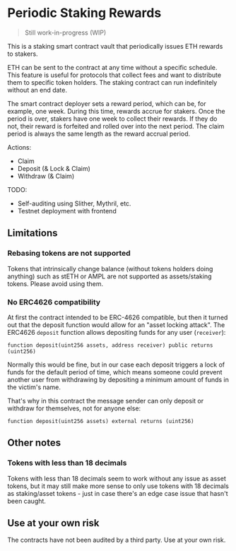 # Periodic Staking Rewards

> Still work-in-progress (WIP)

This is a staking smart contract vault that periodically issues ETH rewards to stakers.

ETH can be sent to the contract at any time without a specific schedule. This feature is useful for protocols that collect fees and want to distribute them to specific token holders. The staking contract can run indefinitely without an end date.

The smart contract deployer sets a reward period, which can be, for example, one week. During this time, rewards accrue for stakers. Once the period is over, stakers have one week to collect their rewards. If they do not, their reward is forfeited and rolled over into the next period. The claim period is always the same length as the reward accrual period.

Actions:
- Claim
- Deposit (& Lock & Claim)
- Withdraw (& Claim)

TODO:
- Self-auditing using Slither, Mythril, etc.
- Testnet deployment with frontend

## Limitations

### Rebasing tokens are not supported

Tokens that intrinsically change balance (without tokens holders doing anything) such as stETH or AMPL are not supported as assets/staking tokens. Please avoid using them.

### No ERC4626 compatibility

At first the contract intended to be ERC-4626 compatible, but then it turned out that the deposit function would allow for an "asset locking attack". The ERC4626 `deposit` function allows depositing funds for any user (`receiver`): 

```solidity
function deposit(uint256 assets, address receiver) public returns (uint256)
```

Normally this would be fine, but in our case each deposit triggers a lock of funds for the default period of time, which means someone could prevent another user from withdrawing by depositing a minimum amount of funds in the victim's name.

That's why in this contract the message sender can only deposit or withdraw for themselves, not for anyone else:

```solidity
function deposit(uint256 assets) external returns (uint256)
```

## Other notes

### Tokens with less than 18 decimals

Tokens with less than 18 decimals seem to work without any issue as asset tokens, but it may still make more sense to only use tokens with 18 decimals as staking/asset tokens - just in case there's an edge case issue that hasn't been caught.

## Use at your own risk

The contracts have not been audited by a third party. Use at your own risk.
